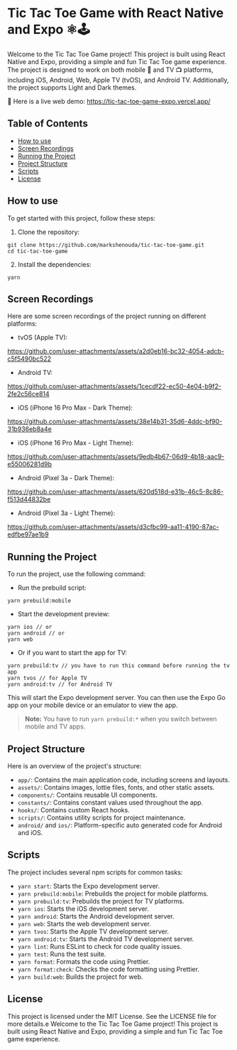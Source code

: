 # Tic Tac Toe Game with React Native and Expo ⚛️🕹️

Welcome to the Tic Tac Toe Game project! This project is built using React Native and Expo, providing a simple and fun Tic Tac Toe game experience. The project is designed to work on both mobile 📱 and TV 📺 platforms, including iOS, Android, Web, Apple TV (tvOS), and Android TV. Additionally, the project supports Light and Dark themes.

🔗 Here is a live web demo: https://tic-tac-toe-game-expo.vercel.app/

## Table of Contents
- [How to use](#how-to-use)
- [Screen Recordings](#screen-recordings)
- [Running the Project](#running-the-project)
- [Project Structure](#project-structure)
- [Scripts](#scripts)
- [License](#license)

## How to use

To get started with this project, follow these steps:

1. Clone the repository:
```
git clone https://github.com/markshenouda/tic-tac-toe-game.git
cd tic-tac-toe-game
```
2. Install the dependencies:
```
yarn
```

## Screen Recordings

Here are some screen recordings of the project running on different platforms:

- tvOS (Apple TV):


https://github.com/user-attachments/assets/a2d0eb16-bc32-4054-adcb-c5f5490bc522



- Android TV:


https://github.com/user-attachments/assets/1cecdf22-ec50-4e04-b9f2-2fe2c56ce814

- iOS (iPhone 16 Pro Max - Dark Theme):


https://github.com/user-attachments/assets/38e14b31-35d6-4ddc-bf90-31b936eb8a4e



- iOS (iPhone 16 Pro Max - Light Theme):


https://github.com/user-attachments/assets/9edb4b67-06d9-4b18-aac9-e55006281d9b



- Android (Pixel 3a - Dark Theme):


https://github.com/user-attachments/assets/620d518d-e31b-46c5-8c86-f513d44832be



- Android (Pixel 3a - Light Theme):


https://github.com/user-attachments/assets/d3cfbc99-aa11-4190-87ac-edfbe97ae1b9



## Running the Project

To run the project, use the following command:

- Run the prebuild script:
```
yarn prebuild:mobile
```
- Start the development preview:
```
yarn ios // or
yarn android // or
yarn web
```

- Or if you want to start the app for TV:
```
yarn prebuild:tv // you have to run this command before running the tv app
yarn tvos // for Apple TV
yarn android:tv // for Android TV
```

This will start the Expo development server. You can then use the Expo Go app on your mobile device or an emulator to view the app.

> **Note:** You have to run `yarn prebuild:*` when you switch between mobile and TV apps.

## Project Structure

Here is an overview of the project's structure:

- `app/`: Contains the main application code, including screens and layouts.
- `assets/`: Contains images, lottie files, fonts, and other static assets.
- `components/`: Contains reusable UI components.
- `constants/`: Contains constant values used throughout the app.
- `hooks/`: Contains custom React hooks.
- `scripts/`: Contains utility scripts for project maintenance.
- `android/` and `ios/`: Platform-specific auto generated code for Android and iOS.

## Scripts

The project includes several npm scripts for common tasks:
- `yarn start`: Starts the Expo development server.
- `yarn prebuild:mobile`: Prebuilds the project for mobile platforms.
- `yarn prebuild:tv`: Prebuilds the project for TV platforms.
- `yarn ios`: Starts the iOS development server.
- `yarn android`: Starts the Android development server.
- `yarn web`: Starts the web development server.
- `yarn tvos`: Starts the Apple TV development server.
- `yarn android:tv`: Starts the Android TV development server.
- `yarn lint`: Runs ESLint to check for code quality issues.
- `yarn test`: Runs the test suite.
- `yarn format`: Formats the code using Prettier.
- `yarn format:check`: Checks the code formatting using Prettier.
- `yarn build:web`: Builds the project for web.

## License

This project is licensed under the MIT License. See the LICENSE file for more details.e
Welcome to the Tic Tac Toe Game project! This project is built using React Native and Expo, providing a simple and fun Tic Tac Toe game experience.

